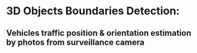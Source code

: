 # 3D Objects Boundaries Detection: 
## Vehicles traffic position &amp; orientation estimation by photos from surveillance camera
